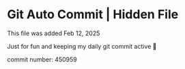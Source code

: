 # Git Auto Commit | Hidden File

This file was added Feb 12, 2025

Just for fun and keeping my daily git commit active 🤪

commit number: 450959
